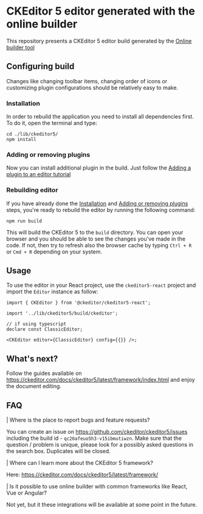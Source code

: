 # CKEditor 5 editor generated with the online builder

This repository presents a CKEditor 5 editor build generated by the [Online builder tool](https://ckeditor.com/ckeditor-5/online-builder)

## Configuring build

Changes like changing toolbar items, changing order of icons or customizing plugin configurations should be relatively easy to make.

### Installation

In order to rebuild the application you need to install all dependencies first. To do it, open the terminal and type:

```
cd ./lib/ckeditor5/
npm install
```

### Adding or removing plugins

Now you can install additional plugin in the build. Just follow the [Adding a plugin to an editor tutorial](https://ckeditor.com/docs/ckeditor5/latest/builds/guides/integration/installing-plugins.html#adding-a-plugin-to-an-editor)

### Rebuilding editor

If you have already done the [Installation](#installation) and [Adding or removing plugins](#adding-or-removing-plugins) steps, you're ready to rebuild the editor by running the following command:

```
npm run build
```

This will build the CKEditor 5 to the `build` directory. You can open your browser and you should be able to see the changes you've made in the code. If not, then try to refresh also the browser cache by typing `Ctrl + R` or `Cmd + R` depending on your system.

## Usage

To use the editor in your React project, use the `ckeditor5-react` project and import the `Editor` instance as follow:

```tsx
import { CKEditor } from '@ckeditor/ckeditor5-react';

import '../lib/ckeditor5/build/ckeditor';

// if using typescript
declare const ClassicEditor;

<CKEditor editor={ClassicEditor} config={{}} />;
```

## What's next?

Follow the guides available on https://ckeditor.com/docs/ckeditor5/latest/framework/index.html and enjoy the document editing.

## FAQ

| Where is the place to report bugs and feature requests?

You can create an issue on https://github.com/ckeditor/ckeditor5/issues including the build id - `qc26afeuo5h3-v15ibmutiwzn`. Make sure that the question / problem is unique, please look for a possibly asked questions in the search box. Duplicates will be closed.

| Where can I learn more about the CKEditor 5 framework?

Here: https://ckeditor.com/docs/ckeditor5/latest/framework/

| Is it possible to use online builder with common frameworks like React, Vue or Angular?

Not yet, but it these integrations will be available at some point in the future.
